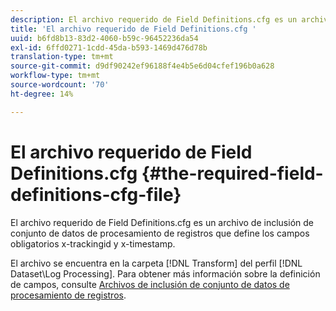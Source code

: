 ```yaml
---
description: El archivo requerido de Field Definitions.cfg es un archivo de inclusión de conjunto de datos de procesamiento de registros que define los campos obligatorios x-trackingid y x-timestamp.
title: 'El archivo requerido de Field Definitions.cfg '
uuid: b6fd8b13-83d2-4060-b59c-96452236da54
exl-id: 6ffd0271-1cdd-45da-b593-1469d476d78b
translation-type: tm+mt
source-git-commit: d9df90242ef96188f4e4b5e6d04cfef196b0a628
workflow-type: tm+mt
source-wordcount: '70'
ht-degree: 14%

---
```


# El archivo requerido de Field Definitions.cfg {#the-required-field-definitions-cfg-file}

El archivo requerido de Field Definitions.cfg es un archivo de inclusión de conjunto de datos de procesamiento de registros que define los campos obligatorios x-trackingid y x-timestamp.

El archivo se encuentra en la carpeta [!DNL Transform] del perfil [!DNL Dataset\Log Processing]. Para obtener más información sobre la definición de campos, consulte [Archivos de inclusión de conjunto de datos de procesamiento de registros](../../../../home/c-dataset-const-proc/c-dataset-inc-files/c-types-dataset-inc-files/c-log-proc-dataset-inc-files/c-log-proc-dataset-inc-files.md#concept-999475a22519432e98844622ca95b6ab).

